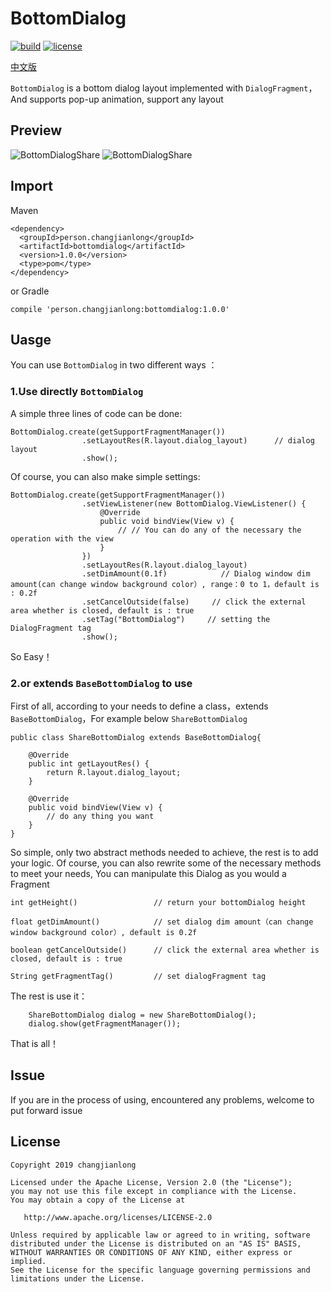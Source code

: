 # BottomDialog
[![build](https://img.shields.io/badge/build-1.1.9-brightgreen.svg?maxAge=2592000)](https://bintray.com/shaohui/maven/BottomDialog)
[![license](https://img.shields.io/badge/license-Apache%202-blue.svg?maxAge=2592000)](https://github.com/shaohui10086/BottomDialog/blob/master/LICENSE)

[中文版](/README_ZH.md)


`BottomDialog` is a bottom dialog layout implemented with `DialogFragment`，And supports pop-up animation, support any layout

## Preview
![BottomDialogShare](/preview/bottom_dialog_share.gif)
![BottomDialogShare](/preview/bottom_dialog_edit.gif)
## Import

Maven

    <dependency>
      <groupId>person.changjianlong</groupId>
      <artifactId>bottomdialog</artifactId>
      <version>1.0.0</version>
      <type>pom</type>
    </dependency>
    
or Gradle

	compile 'person.changjianlong:bottomdialog:1.0.0'

## Uasge

You can use `BottomDialog` in two different ways ：

### 1.Use directly `BottomDialog`

A simple three lines of code can be done:
    
    BottomDialog.create(getSupportFragmentManager())
                    .setLayoutRes(R.layout.dialog_layout)      // dialog layout
                    .show();
                    
Of course, you can also make simple settings:

    BottomDialog.create(getSupportFragmentManager())
                    .setViewListener(new BottomDialog.ViewListener() {    
                        @Override
                        public void bindView(View v) {
                            // // You can do any of the necessary the operation with the view
                        }
                    })
                    .setLayoutRes(R.layout.dialog_layout)  
                    .setDimAmount(0.1f)            // Dialog window dim amount(can change window background color）, range：0 to 1，default is : 0.2f
                    .setCancelOutside(false)     // click the external area whether is closed, default is : true
                    .setTag("BottomDialog")     // setting the DialogFragment tag
                    .show();

So Easy！

### 2.or extends `BaseBottomDialog` to use

First of all, according to your needs to define a class，extends `BaseBottomDialog`，For example below `ShareBottomDialog`
    
    public class ShareBottomDialog extends BaseBottomDialog{
    
        @Override
        public int getLayoutRes() {
            return R.layout.dialog_layout;
        }
    
        @Override
        public void bindView(View v) {
            // do any thing you want
        }
    }

So simple, only two abstract methods needed to achieve, the rest is to add your logic. Of course, you can also rewrite some of the necessary methods to meet your needs, You can manipulate this Dialog as you would a Fragment

    int getHeight()                 // return your bottomDialog height

    float getDimAmount()            // set dialog dim amount（can change window background color）, default is 0.2f

    boolean getCancelOutside()      // click the external area whether is closed, default is : true

    String getFragmentTag()         // set dialogFragment tag

The rest is use it：

        ShareBottomDialog dialog = new ShareBottomDialog();
        dialog.show(getFragmentManager());

That is all！

## Issue

If you are in the process of using, encountered any problems, welcome to put forward issue

## License

    Copyright 2019 changjianlong

    Licensed under the Apache License, Version 2.0 (the "License");
    you may not use this file except in compliance with the License.
    You may obtain a copy of the License at

       http://www.apache.org/licenses/LICENSE-2.0

    Unless required by applicable law or agreed to in writing, software
    distributed under the License is distributed on an "AS IS" BASIS,
    WITHOUT WARRANTIES OR CONDITIONS OF ANY KIND, either express or implied.
    See the License for the specific language governing permissions and
    limitations under the License.
	
 
 
